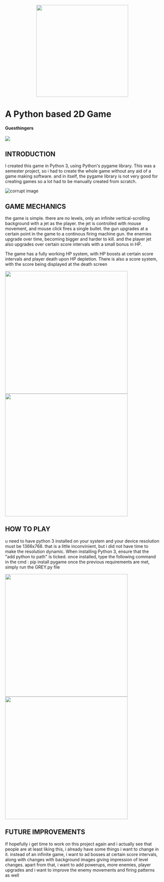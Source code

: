<p align="center">
  <img src="https://github.com/msaad1999/GREY/blob/master/assets/grey%20logo.png" width="300" aligh="center"/>
</p>

# A Python based 2D Game
#### Guesthingers

<img src="https://github.com/msaad1999/GREY/blob/master/assets/menu.gif" aligh="center"/>

## INTRODUCTION 

I created this game in Python 3, using Python's pygame library. This was a semester project, so i had to create the whole game without any aid of a game making software. and in itself, the pygame library is not very good for creating games so a lot had to be manually created from scratch.

![corrupt image](https://github.com/msaad1999/GREY/blob/master/assets/start.gif)

## GAME MECHANICS
the game is simple. there are no levels, only an infinite vertical-scrolling background with a jet as the player. the jet is controlled with mouse movement, and mouse click fires a single bullet. the gun upgrades at a certain point in the game to a continous firing machine gun. the enemies upgrade over time, becoming bigger and harder to kill. and the player jet also upgrades over certain score intervals with a small bonus in HP.

The game has a fully working HP system, with HP boosts at certain score intervals and player death upon HP depletion. There is also a score system, with the score being displayed at the death screen

<img src="https://github.com/msaad1999/GREY/blob/master/assets/dead.gif" width="400"/>    <img src="https://github.com/msaad1999/GREY/blob/master/assets/death.gif" width="400"/>

## HOW TO PLAY
u need to have python 3 installed on your system and your device resolution must be 1366x768. that is a little inconvinient, but i did not have time to make the resolution dynamic. When installing Python 3, ensure that the "add python to path" is ticked. once installed, type the following command in the cmd : pip install pygame
once the previous requirements are met, simply run the GREY.py file

<img src="https://github.com/msaad1999/GREY/blob/master/assets/upgrade.gif" width="400"/>    <img src="https://github.com/msaad1999/GREY/blob/master/assets/big.gif" width="400"/>

## FUTURE IMPROVEMENTS
If hopefully i get time to work on this project again and i actually see that people are at least liking this, i already have some things i want to change in it. instead of an infinite game, i want to ad bosses at certain score intervals, along with changes with background images giving impression of level changes. apart from that, i want to add powerups, more enemies, player upgrades and i want to improve the enemy movements and firing patterns as well
